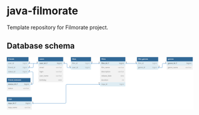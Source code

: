 # java-filmorate

Template repository for Filmorate project.

## Database schema

![Database schema](database_schema.svg)
